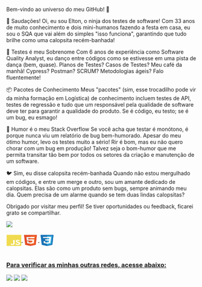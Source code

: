 Bem-vindo ao universo do meu GitHub! 🚀

👋 Saudações!
Oi, eu sou Elton, o ninja dos testes de software! Com 33 anos de muito conhecimento e dois mini-humanos fazendo a festa em casa, eu sou o SQA que vai além do simples "isso funciona", garantindo que tudo brilhe como uma calopsita recém-banhada!

🧪 Testes é meu Sobrenome
Com 6 anos de experiência como Software Quality Analyst, eu danço entre códigos como se estivesse em uma pista de dança (bem, quase). Planos de Testes? Casos de Testes? Meu café da manhã! Cypress? Postman? SCRUM? Metodologias ágeis? Falo fluentemente!

📦 Pacotes de Conhecimento
Meus "pacotes" (sim, esse trocadilho pode vir da minha formação em Logística) de conhecimento incluem testes de API, testes de regressão e tudo que um responsável pela qualidade de software deve ter para garantir a qualidade do produto. Se é código, eu testo; se é um bug, eu esmago!

🤣 Humor é o meu Stack Overflow
Se você acha que testar é monótono, é porque nunca viu um relatório de bug bem-humorado. Apesar do meu ótimo humor, levo os testes muito a sério! Rir é bom, mas eu não quero chorar com um bug em produção! Talvez seja o bom-humor que me permita transitar tão bem por todos os setores da criação e manutenção de um software.

🐦 Sim, eu disse calopsita recém-banhada
Quando não estou mergulhado em códigos, e entre um merge e outro, sou um amante dedicado de calopsitas. Elas são como um produto sem bugs, sempre animando meu dia. Quem precisa de um alarme quando se tem duas lindas calopsitas?


Obrigado por visitar meu perfil! Se tiver oportunidades ou feedback, ficarei grato se compartilhar.

 <div>
   <a href="https://github.com/xflocosx">
   <img height="180em" src="https://github-readme-stats.vercel.app/api?username=xflocosx&show_icons=true&theme=tokyonight&include_all_commits=true&count_private=true"/>
</div>
    
<div style="display: inline_block"><br>
  <img align="center" alt="Js" height="30" width="40" src="https://raw.githubusercontent.com/devicons/devicon/master/icons/javascript/javascript-plain.svg">
  <img align="center" alt="HTML" height="30" width="40" src="https://raw.githubusercontent.com/devicons/devicon/master/icons/html5/html5-original.svg">
  <img align="center" alt="CSS" height="30" width="40" src="https://raw.githubusercontent.com/devicons/devicon/master/icons/css3/css3-original.svg">
</div>
 
<br>
 
### Para  verificar as minhas outras redes, acesse abaixo:
 
<div> 
  <a href="https://instagram.com/xflocosx" target="_blank"><img src="https://img.shields.io/badge/-Instagram-%23E4405F?style=for-the-badge&logo=instagram&logoColor=white" target="_blank"></a>
  <a href = "mailto:xflocosx@gmail.com"><img src="https://img.shields.io/badge/-Gmail-%23333?style=for-the-badge&logo=gmail&logoColor=white" target="_blank"></a>
  <a href="https://www.linkedin.com/in/elton-vasconcelos" target="_blank"><img src="https://img.shields.io/badge/-LinkedIn-%230077B5?style=for-the-badge&logo=linkedin&logoColor=white" target="_blank"></a>
</div>


<picture>
  <source
    media="(prefers-color-scheme: dark)"
    srcset="https://raw.githubusercontent.com/xflocosx/xflocosx/output/github-contribution-grid-snake-dark.svg"
  />
  <source
    media="(prefers-color-scheme: light)"
    srcset="https://raw.githubusercontent.com/xflocosx/xflocosx/output/github-contribution-grid-snake.svg"
  />

